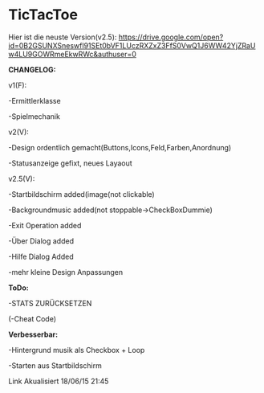 # TicTacToe

Hier ist die neuste Version(v2.5):
https://drive.google.com/open?id=0B2GSUNXSneswfl91SEt0bVF1LUczRXZxZ3FfS0VwQ1J6WW42YjZRaUw4LU9GOWRmeEkwRWc&authuser=0

**CHANGELOG:**

v1(F):

-Ermittlerklasse

-Spielmechanik



v2(V):

-Design ordentlich gemacht(Buttons,Icons,Feld,Farben,Anordnung) 

-Statusanzeige gefixt, neues Layaout 




v2.5(V):

-Startbildschirm added(image(not clickable)

-Backgroundmusic added(not stoppable->CheckBoxDummie)

-Exit Operation added

-Über Dialog added

-Hilfe Dialog Added

-mehr kleine Design Anpassungen





**ToDo:**

-STATS ZURÜCKSETZEN

(-Cheat Code)


**Verbesserbar:**

-Hintergrund musik als Checkbox + Loop

-Starten aus Startbildschirm 



Link Akualisiert 18/06/15 21:45
